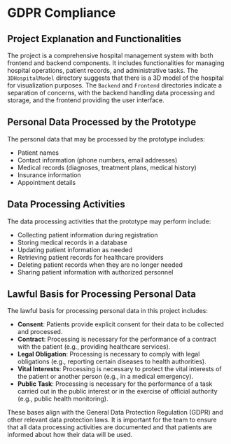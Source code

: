 # GDPR Compliance

## Project Explanation and Functionalities

The project is a comprehensive hospital management system with both frontend and backend components. It includes functionalities for managing hospital operations, patient records, and administrative tasks. The `3DHospitalModel` directory suggests that there is a 3D model of the hospital for visualization purposes. The `Backend` and `Frontend` directories indicate a separation of concerns, with the backend handling data processing and storage, and the frontend providing the user interface.

## Personal Data Processed by the Prototype

The personal data that may be processed by the prototype includes:
- Patient names
- Contact information (phone numbers, email addresses)
- Medical records (diagnoses, treatment plans, medical history)
- Insurance information
- Appointment details

## Data Processing Activities

The data processing activities that the prototype may perform include:
- Collecting patient information during registration
- Storing medical records in a database
- Updating patient information as needed
- Retrieving patient records for healthcare providers
- Deleting patient records when they are no longer needed
- Sharing patient information with authorized personnel

## Lawful Basis for Processing Personal Data

The lawful basis for processing personal data in this project includes:
- **Consent**: Patients provide explicit consent for their data to be collected and processed.
- **Contract**: Processing is necessary for the performance of a contract with the patient (e.g., providing healthcare services).
- **Legal Obligation**: Processing is necessary to comply with legal obligations (e.g., reporting certain diseases to health authorities).
- **Vital Interests**: Processing is necessary to protect the vital interests of the patient or another person (e.g., in a medical emergency).
- **Public Task**: Processing is necessary for the performance of a task carried out in the public interest or in the exercise of official authority (e.g., public health monitoring).

These bases align with the General Data Protection Regulation (GDPR) and other relevant data protection laws. It is important for the team to ensure that all data processing activities are documented and that patients are informed about how their data will be used.